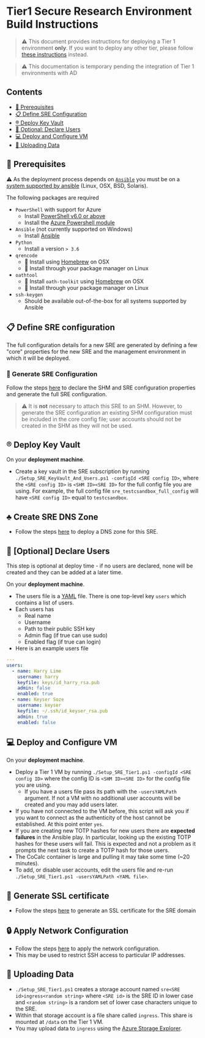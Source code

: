 # Tier1 Secure Research Environment Build Instructions

> :warning: This document provides instructions for deploying a Tier 1 environment **only**.
> If you want to deploy any other tier, please follow [these instructions](./deploy_sre_instructions.md) instead.

> :warning: This documentation is temporary pending the integration of Tier 1 environments with AD


## Contents
- [:seedling: Prerequisites](#seedling-prerequisites)
- [:clipboard: Define SRE Configuration](#clipboard-define-sre-configuration)
- [:registered: Deploy Key Vault](#registered-deploy-key-vault)
- [:bicyclist: Optional: Declare Users](#bicyclist-optional-declare-users)
- [:computer: Deploy and Configure VM](#computer-deploy,-and-configure-vm)
- [:floppy_disk: Uploading Data](#floppy_disk-uploading-data)


## :seedling: Prerequisites
:warning: As the deployment process depends on [`Ansible`](https://www.ansible.com) you must be on a [system supported by ansible](https://docs.ansible.com/ansible/latest/installation_guide/intro_installation.html) (Linux, OSX, BSD, Solaris).

The following packages are required
  - `PowerShell` with support for Azure
    - Install [PowerShell v6.0 or above](https://docs.microsoft.com/en-us/powershell/scripting/install/installing-powershell)
    - Install the [Azure Powershell module](https://docs.microsoft.com/en-us/powershell/azure/install-az-ps)
  - `Ansible` (not currently supported on Windows)
    - Install [Ansible](https://docs.ansible.com/ansible/latest/installation_guide/intro_installation.html)
  - `Python`
    - Install a version `> 3.6`
  - `qrencode`
    - :apple: Install using [Homebrew](https://formulae.brew.sh/formula/qrencode) on OSX
    - :penguin: Install through your package manager on Linux
  - `oathtool`
    - :apple: Install `oath-toolkit` using [Homebrew](https://formulae.brew.sh/formula/oath-toolkit) on OSX
    - :penguin: Install through your package manager on Linux
  - `ssh-keygen`
    - Should be available out-of-the-box for all systems supported by Ansible


## :clipboard: Define SRE configuration
The full configuration details for a new SRE are generated by defining a few "core" properties for the new SRE and the management environment in which it will be deployed.

### :green_apple: Generate SRE Configuration
Follow the steps [here](./deploy_sre_instructions.md#clipboard-define-sre-configuration) to declare the SHM and SRE configuration properties and generate the full SRE configuration.

> :warning: It is **not** necessary to attach this SRE to an SHM. However, to generate the SRE configuration an existing SHM configuration must be included in the core config file; user accounts should not be created in the SHM as they will not be used.


## :registered: Deploy Key Vault
On your **deployment machine**.
- Create a key vault in the SRE subscription by running `./Setup_SRE_KeyVault_And_Users.ps1 -configId <SRE config ID>`, where the `<SRE config ID>` is `<SHM ID><SRE ID>` for the full config file you are using.
  For example, the full config file `sre_testcsandbox_full_config` will have `<SRE config ID>` equal to `testcsandbox`.


## :clubs: Create SRE DNS Zone
- Follow the steps [here](./deploy_sre_instructions.md#clubs-create-sre-dns-zone) to deploy a DNS zone for this SRE.


## :bicyclist: [Optional] Declare Users
This step is optional at deploy time - if no users are declared, none will be created and they can be added at a later time.

On your **deployment machine**.
- The users file is a [YAML](https://yaml.org) file. There is one top-level key `users` which contains a list of users.
- Each users has
  - Real name
  - Username
  - Path to their public SSH key
  - Admin flag (if true can use sudo)
  - Enabled flag (if true can login)
- Here is an example users file

```yaml
---
users:
  - name: Harry Lime
    username: harry
    keyfile: keys/id_harry_rsa.pub
    admin: false
    enabled: true
  - name: Keyser Soze
    username: keyser
    keyfile: ~/.ssh/id_keyser_rsa.pub
    admin: true
    enabled: false
```


## :computer: Deploy and Configure VM
On your **deployment machine**.
- Deploy a Tier 1 VM by running `./Setup_SRE_Tier1.ps1 -configId <SRE config ID>` where the config ID is `<SHM ID><SRE ID>` for the config file you are using.
  - If you have a users file pass its path with the `-usersYAMLPath` argument.
    If not a VM with no additional user accounts will be created and you may add users later.
- If you have not connected to the VM before, this script will ask you if you want to connect as the authenticity of the host cannot be established.
  At this point enter `yes`.
- If you are creating new TOTP hashes for new users there are **expected failures** in the Ansible play.
  In particular, looking up the existing TOTP hashes for these users will fail.
  This is expected and not a problem as it prompts the next task to create a TOTP hash for those users.
- The CoCalc container is large and pulling it may take some time (~20 minutes).
- To add, or disable user accounts, edit the users file and re-run `./Setup_SRE_Tier1.ps1 -usersYAMLPath <YAML file>`.


## :closed_lock_with_key: Generate SSL certificate
- Follow the steps [here](./deploy_sre_instructions.md#closed_lock_with_key-update-ssl-certificate) to generate an SSL certificate for the SRE domain


## :lock: Apply Network Configuration
- Follow the steps [here](./deploy_sre_instructions.md#lock-apply-network-configuration) to apply the network configuration.
- This may be used to restrict SSH access to particular IP addresses.


## :floppy_disk: Uploading Data
- `./Setup_SRE_Tier1.ps1` creates a storage account named `sre<SRE id>ingress<random string>` where `<SRE id>` is the SRE ID in lower case and `<random string>` is a random set of lower case characters unique to the SRE.
- Within that storage account is a file share called `ingress`.
  This share is mounted at `/data` on the Tier 1 VM.
- You may upload data to `ingress` using the [Azure Storage Explorer](https://azure.microsoft.com/en-us/features/storage-explorer/).
